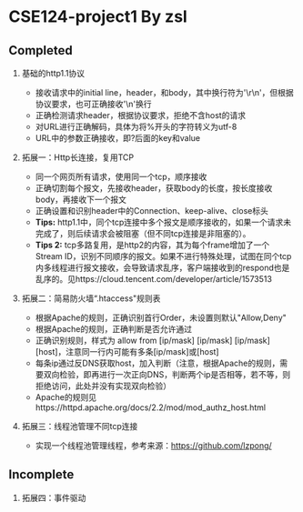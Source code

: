 # CSE124-project1 By zsl

## Completed

1. 基础的http1.1协议

    - 接收请求中的initial line，header，和body，其中换行符为'\r\n'，但根据协议要求，也可正确接收'\n'换行
    - 正确检测请求header，根据协议要求，拒绝不含host的请求
    - 对URL进行正确解码，具体为将%开头的字符转义为utf-8
    - URL中的参数正确接收，即?后面的key和value

2. 拓展一：Http长连接，复用TCP
    
    - 同一个网页所有请求，使用同一个tcp，顺序接收
    - 正确切割每个报文，先接收header，获取body的长度，按长度接收body，再接收下一个报文
    - 正确设置和识别header中的Connection、keep-alive、close标头
    - **Tips:** http1.1中，同个tcp连接中多个报文是顺序接收的，如果一个请求未完成了，则后续请求会被阻塞（但不同tcp连接是非阻塞的）。
    - **Tips 2:** tcp多路复用，是http2的内容，其为每个frame增加了一个Stream ID，识别不同顺序的报文。如果不进行特殊处理，试图在同个tcp内多线程进行报文接收，会导致请求乱序，客户端接收到的respond也是乱序的。见https://cloud.tencent.com/developer/article/1573513

3. 拓展二：简易防火墙“.htaccess"规则表

    - 根据Apache的规则，正确识别首行Order，未设置则默认"Allow,Deny"
    - 根据Apache的规则，正确判断是否允许通过
    - 正确识别规则，样式为 allow from [ip/mask] [ip/mask] [ip/mask] [host]，注意同一行内可能有多条[ip/mask]或[host]
    - 每条ip通过反DNS获取host，加入判断（注意，根据Apache的规则，需要双向检验，即再进行一次正向DNS，判断两个ip是否相等，若不等，则拒绝访问，此处并没有实现双向检验）
    - Apache的规则见https://httpd.apache.org/docs/2.2/mod/mod_authz_host.html

4. 拓展三：线程池管理不同tcp连接

    - 实现一个线程池管理线程，参考来源：https://github.com/lzpong/

## Incomplete
1. 拓展四：事件驱动
